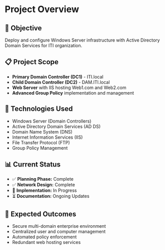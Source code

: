 # Project Overview

## 🎯 Objective
Deploy and configure Windows Server infrastructure with Active Directory Domain Services for ITI organization.

## 📋 Project Scope
- **Primary Domain Controller (DC1)** - ITI.local
- **Child Domain Controller (DC2)** - DAM.ITI.local  
- **Web Server** with IIS hosting Web1.com and Web2.com
- **Advanced Group Policy** implementation and management

## 🔧 Technologies Used
- Windows Server (Domain Controllers)
- Active Directory Domain Services (AD DS)
- Domain Name System (DNS)
- Internet Information Services (IIS)
- File Transfer Protocol (FTP)
- Group Policy Management

## 📊 Current Status
- ✅ **Planning Phase:** Complete
- ✅ **Network Design:** Complete
- 🔄 **Implementation:** In Progress
- ⏳ **Documentation:** Ongoing Updates

## 🎯 Expected Outcomes
- Secure multi-domain enterprise environment
- Centralized user and computer management
- Automated policy enforcement
- Redundant web hosting services
